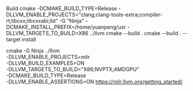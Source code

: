 Build
cmake -DCMAKE_BUILD_TYPE=Release  -DLLVM_ENABLE_PROJECTS="clang;clang-tools-extra;compiler-rt;libcxx;libcxxabi;lld"  -G "Ninja" -DCMAKE_INSTALL_PREFIX=/home/yuanpeng/usr -DLLVM_TARGETS_TO_BUILD=X86 ../llvm
cmake --build .
cmake --build . --target install

cmake -G Ninja ../llvm \
   -DLLVM_ENABLE_PROJECTS=mlir \
   -DLLVM_BUILD_EXAMPLES=ON \
   -DLLVM_TARGETS_TO_BUILD="X86;NVPTX;AMDGPU" \
   -DCMAKE_BUILD_TYPE=Release \
   -DLLVM_ENABLE_ASSERTIONS=ON
https://mlir.llvm.org/getting_started/
